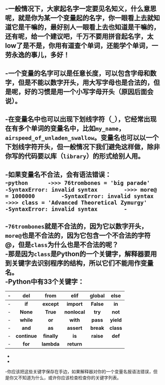 -一般情况下，大家起名字一定要见名知义，什么意思呢，就是你为某一个变量起的名字，你一眼看上去就知道它是干嘛的，最好别人一眼看上去也知道是干嘛的，还有呢，给一个建议吧，千万不要用拼音起名字，太low了是不是，你用有道查个单词，还能学个单词，一劳永逸的事儿，多好！		
 -		
 -一个变量的名字可以是任意长度，可以包含字母和数字，但是不能以数字开头，用大写字母也是合法的，但是呢，好的习惯是用一个小写字母开头（原因后面会说）。		
 -		
 -在变量名中也可以出现下划线字符（`_`），它经常出现在有多个单词的变量名中，比如`my_name`，`airspeed_of_unladen_swallow`。变量名也可以以一个下划线字符开头，但一般情况下我们避免这样做，除非你写的代码要以库（`library`）的形式给别人用。		
 -		
 -如果变量名不合法，会有语法错误：		
 -```python		
 ->>> 76trombones = 'big parade' 		
 -SyntaxError: invalid syntax		
 ->>> more@ = 1000000		
 -SyntaxError: invalid syntax		
 ->>> class = 'Advanced Theoretical Zymurgy' 		
 -SyntaxError: invalid syntax		
 -```		
 -		
 -`76trombones`就是不合法的，因为它以数字开头，`more@`也是不合法的，因为它包含一个不合法的字符@，但是`class`为什么也是不合法的呢？		
 -那是因为`class`是Python的一个关键字，解释器要用到关键字去识别程序的结构，所以它们不能用作变量名。		
 -Python中有33个关键字：		
 -		
 -| del      | from     | elif     | global  | else   |		
 -| :--------: | :--------: | :--------: | :--: | :--: |		
 -| **if**  | **except**   | **import**   | **False**  | **in**   |		
 -| **None**  | **True** | **nonlocal** | **try** |  **not**   |		
 -| **while**    | **or**  |  **with**    | **pass**| **yield**  |		
 -| **and**      | **as**  | **assert**  | **break**  | **class**  |		
 -| **continue** | **finally**  | **is**   | **raise**   |  **def**   |		
 -| **for**      | **lambda**   | **return**   |         |        |		
 -		
 -		
 -你应该把这些关键字保存在手边，如果解释器对你的一个变量名报语法错误，但是你又不知道为什么，或许你应该检查检查你的关键字列表。